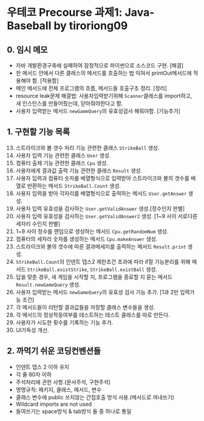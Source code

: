 # 우테코 Precourse 과제1: Java-Baseball by tiroriong09

## 0. 임시 메모
* 자바 개발환경구축에 실패하여 잠정적으로 파이썬으로 소스코드 구현. [해결]
* 한 메서드 안에서 다른 클래스의 메서드를 호출하는 법 익혀서 printOut메서드에 적용해야 함. [적용함]
* 메인 메서드에 전체 프로그램의 흐름, 메서드들 호출구조 정리. [정리]
* resource leak문제 해결법: 사용자입력받기위해 `Scanner`클래스를 import하고, 새 인스턴스를 만들어줬는데, 닫아줘야한다고 함.
* 사용자 입력받는 메서드 `newGameQuery`의 유효성검사 해줘야함. [기능추가]

## 1. 구현할 기능 목록
13. 스트라이크와 볼 갯수 처리 기능 관련한 클래스 `StrikeBall` 생성.
14. 사용자 입력 기능 관련한 클래스 `User` 생성.
15. 컴퓨터 출제 기능 관련한 클래스 `Cpu` 생성.
16. 사용자에게 결과값 출력 기능 관련한 클래스 `Result` 생성.
1. 사용자 입력과 컴퓨터 숫자를 배열형식으로 입력받아 스트라이크와 볼의 갯수를 배열로 반환하는 메서드 `StrikeBall.Count` 생성.
2. 사용자 입력을 받아 각자리를 배열형식으로 출력하는 메서드 `User.getAnswer` 생성.
3. 사용자 입력 유효성을 검사하는 `User.getValidAnswer` 생성.[정수인지 판별]
4. 사용자 입력 유효성을 검사하는 `User.getValidAnswer2` 생성. [1~9 사이 서로다른 세자리 수인지 판별]
5. 1~9 사이 정수를 랜덤으로 생성하는 메서드 `Cpu.getRandomNum` 생성.
6. 컴퓨터의 세자리 숫자를 생성하는 메서드 `Cpu.makeAnswer` 생성.
7. 스트라이크와 볼의 갯수에 따른 결과메세지를 출력하는 메서드 `Result.print` 생성.
8. `StrikeBall.Count`의 인덴트 뎁스2 제한조건 초과에 따라 if절 기능분리를 위해 메서드 `StrikeBall.existStrike`, `StrikeBall.existBall` 생성.
9. 답을 맞춘 경우, 새 게임을 시작할 지, 프로그램을 종료할 지 묻는 메서드 `Result.newGameQuery` 생성.
11. 사용자 입력받는 메서드 `newGameQuery`의 유효성 검사 기능 추가. [1과 2만 입력가능 조건]
10. 각 메서드들이 리턴할 결과값들을 저장할 클래스 변수들을 생성.
12. 각 메서드의 정상작동여부를 테스트하는 테스트 클래스를 따로 만든다.
17. 사용자가 시도한 횟수를 기록하는 기능 추가.
18. UI가독성 개선.

## 2. 까먹기 쉬운 코딩컨벤션들
* 인덴트 뎁스 2 이하 유지
* 각 줄 80자 이하
* 주석처리에 관한 사항.(문서주석, 구현주석)
* 명명규칙: 패키지, 클래스, 메서드, 변수
* 클래스 변수에 public 쓰지않는 간접호출 방식 사용.(메서드로 꺼내쓰기) 
* Wildcard imports are not used
* 들여쓰기는 space방식 & tab방식 둘 중 하나로 통일